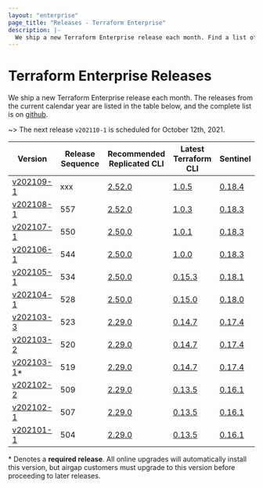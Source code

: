 ```yaml
---
layout: "enterprise"
page_title: "Releases - Terraform Enterprise"
description: |-
  We ship a new Terraform Enterprise release each month. Find a list of recent releases and associated release notes.
---
```


# Terraform Enterprise Releases

We ship a new Terraform Enterprise release each month. The releases from the current calendar year are listed in the table below, and the complete list is on [github](https://github.com/hashicorp/terraform-enterprise-release-notes).

~> The next release `v202110-1` is scheduled for October 12th, 2021.

|Version                        | Release Sequence  |  Recommended<br> Replicated CLI    | Latest <br>Terraform CLI | Sentinel |
|---                            |---                |---                                 |---                    |---              |
| [v202109-1](./v202109-1.html) |  xxx              | [2.52.0](https://release-notes.replicated.com/release-notes/2.52.0/)   |[1.0.5](https://github.com/hashicorp/terraform/releases/tag/v1.0.5)     | [0.18.4](https://docs.hashicorp.com/sentinel/changelog#0-18-4-july-20-2021)    |
| [v202108-1](./v202108-1.html) |  557              | [2.52.0](https://release-notes.replicated.com/release-notes/2.52.0/)   |[1.0.3](https://github.com/hashicorp/terraform/releases/tag/v1.0.3)     | [0.18.3](https://docs.hashicorp.com/sentinel/changelog#0-18-3-june-1-2021)     |
| [v202107-1](./v202107-1.html) |  550              | [2.50.0](https://release-notes.replicated.com/release-notes/2.50.0/)   |[1.0.1](https://github.com/hashicorp/terraform/releases/tag/v1.0.1)     | [0.18.3](https://docs.hashicorp.com/sentinel/changelog#0-18-3-june-1-2021)     |
| [v202106-1](./v202106-1.html) |  544              | [2.50.0](https://release-notes.replicated.com/release-notes/2.50.0/)   |[1.0.0](https://github.com/hashicorp/terraform/releases/tag/v1.0.0)     | [0.18.3](https://docs.hashicorp.com/sentinel/changelog#0-18-3-june-1-2021)     |
| [v202105-1](./v202105-1.html) |  534              | [2.50.0](https://release-notes.replicated.com/release-notes/2.50.0/)   |[0.15.3](https://github.com/hashicorp/terraform/releases/tag/v0.15.3)   | [0.18.1](https://docs.hashicorp.com/sentinel/changelog#0-18-1-may-11-2021)     |
| [v202104-1](./v202104-1.html) |  528              | [2.50.0](https://release-notes.replicated.com/release-notes/2.50.0/)   |[0.15.0](https://github.com/hashicorp/terraform/releases/tag/v0.15.0)   | [0.18.0](https://docs.hashicorp.com/sentinel/changelog#0-18-0-march-25-2021)   |
| [v202103-3](./v202103-3.html) |  523              | [2.29.0](https://release-notes.replicated.com/release-notes/2.29.0/)   |[0.14.7](https://github.com/hashicorp/terraform/releases/tag/v0.14.7)   | [0.17.4](https://docs.hashicorp.com/sentinel/changelog#0-17-4-february-2-2021) |
| [v202103-2](./v202103-2.html) |  520              | [2.29.0](https://release-notes.replicated.com/release-notes/2.29.0/)   |[0.14.7](https://github.com/hashicorp/terraform/releases/tag/v0.14.7)   | [0.17.4](https://docs.hashicorp.com/sentinel/changelog#0-17-4-february-2-2021) |
| [v202103-1](./v202103-1.html)* | 519             | [2.29.0](https://release-notes.replicated.com/release-notes/2.29.0/)   |[0.14.7](https://github.com/hashicorp/terraform/releases/tag/v0.14.7)   | [0.17.4](https://docs.hashicorp.com/sentinel/changelog#0-17-4-february-2-2021) |
| [v202102-2](./v202102-2.html) |  509              | [2.29.0](https://release-notes.replicated.com/release-notes/2.29.0/)   |[0.13.5](https://github.com/hashicorp/terraform/releases/tag/v0.13.5)   | [0.16.1](https://docs.hashicorp.com/sentinel/changelog#0-16-1-october-21-2020) |
| [v202102-1](./v202102-1.html) |  507              | [2.29.0](https://release-notes.replicated.com/release-notes/2.29.0/)   |[0.13.5](https://github.com/hashicorp/terraform/releases/tag/v0.13.5)   | [0.16.1](https://docs.hashicorp.com/sentinel/changelog#0-16-1-october-21-2020) |
| [v202101-1](./v202101-1.html) |  504              | [2.29.0](https://release-notes.replicated.com/release-notes/2.29.0/)   |[0.13.5](https://github.com/hashicorp/terraform/releases/tag/v0.13.5)   | [0.16.1](https://docs.hashicorp.com/sentinel/changelog#0-16-1-october-21-2020) |

\* Denotes a <strong>required release</strong>. All online upgrades will automatically install this version, but airgap customers must upgrade to this version before proceeding to later releases.
